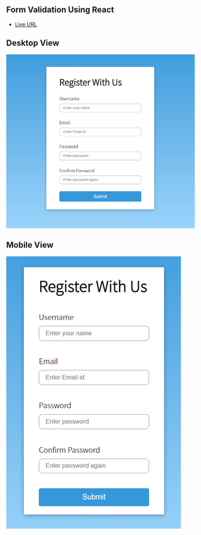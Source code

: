 ## Form Validation Using React

- [Live URL](https://form-validation-react-sp.netlify.app/)

## Desktop View

![](./src/img/Capture1.PNG)

## Mobile View

![](./src/img/Capture2.PNG)
